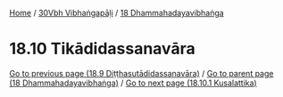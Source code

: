 
[Home](/) / [30Vbh Vibhaṅgapāḷi](../../30Vbh.md) / [18 Dhammahadayavibhaṅga](../18.md)

# 18.10 Tikādidassanavāra


[Go to previous page (18.9 Diṭṭhasutādidassanavāra)](18.9.md) / [Go to parent page (18 Dhammahadayavibhaṅga)](../18.md) / [Go to next page (18.10.1 Kusalattika)](18.10/18.10.1.md)


